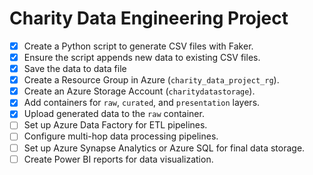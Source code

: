 # Charity Data Engineering Project 

- [x] Create a Python script to generate CSV files with Faker.
- [x] Ensure the script appends new data to existing CSV files.
- [x] Save the data to data file 
- [x] Create a Resource Group in Azure (`charity_data_project_rg`).
- [x] Create an Azure Storage Account (`charitydatastorage`).
- [x] Add containers for `raw`, `curated`, and `presentation` layers.
- [x] Upload generated data to the `raw` container.
- [ ] Set up Azure Data Factory for ETL pipelines.
- [ ] Configure multi-hop data processing pipelines.
- [ ] Set up Azure Synapse Analytics or Azure SQL for final data storage.
- [ ] Create Power BI reports for data visualization.

